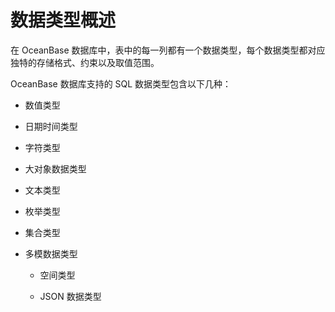 # 数据类型概述

在 OceanBase 数据库中，表中的每一列都有一个数据类型，每个数据类型都对应独特的存储格式、约束以及取值范围。

OceanBase 数据库支持的 SQL 数据类型包含以下几种：

* 数值类型

* 日期时间类型

* 字符类型

* 大对象数据类型

* 文本类型

* 枚举类型

* 集合类型

* 多模数据类型

  * 空间类型

  * JSON 数据类型
